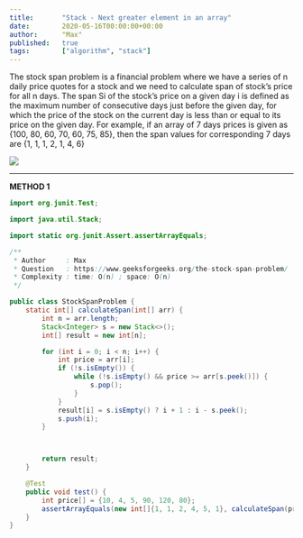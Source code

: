 ```yaml
---
title:       "Stack - Next greater element in an array"
date:        2020-05-16T00:00:00+00:00
author:      "Max"
published:   true
tags:        ["algorithm", "stack"]
---
```


The stock span problem is a financial problem where we have a series of n daily price quotes for a stock and we need to calculate span of stock’s price for all n days.
The span Si of the stock’s price on a given day i is defined as the maximum number of consecutive days just before the given day, for which the price of the stock on the current day is less than or equal to its price on the given day.
For example, if an array of 7 days prices is given as {100, 80, 60, 70, 60, 75, 85}, then the span values for corresponding 7 days are {1, 1, 1, 2, 1, 4, 6}

![](https://media.geeksforgeeks.org/wp-content/uploads/Stock_span.png)

---

**METHOD 1**

```java
import org.junit.Test;

import java.util.Stack;

import static org.junit.Assert.assertArrayEquals;

/**
 * Author     : Max
 * Question   : https://www.geeksforgeeks.org/the-stock-span-problem/
 * Complexity : time: O(n) ; space: O(n)
 */

public class StockSpanProblem {
    static int[] calculateSpan(int[] arr) {
        int n = arr.length;
        Stack<Integer> s = new Stack<>();
        int[] result = new int[n];

        for (int i = 0; i < n; i++) {
            int price = arr[i];
            if (!s.isEmpty()) {
                while (!s.isEmpty() && price >= arr[s.peek()]) {
                    s.pop();
                }
            }
            result[i] = s.isEmpty() ? i + 1 : i - s.peek();
            s.push(i);
        }



        return result;
    }

    @Test
    public void test() {
        int price[] = {10, 4, 5, 90, 120, 80};
        assertArrayEquals(new int[]{1, 1, 2, 4, 5, 1}, calculateSpan(price));
    }
}
```
